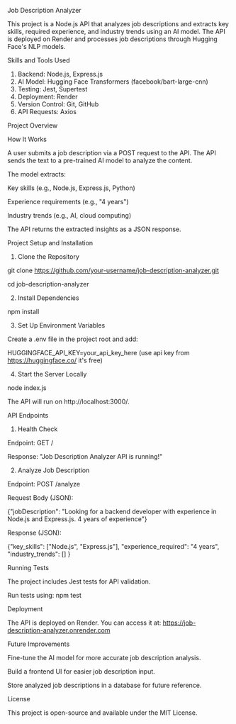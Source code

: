 Job Description Analyzer

This project is a Node.js API that analyzes job descriptions and extracts key skills, required experience, and industry trends using an AI model. The API is deployed on Render and processes job descriptions through Hugging Face's NLP models.

Skills and Tools Used

1. Backend: Node.js, Express.js
2. AI Model: Hugging Face Transformers (facebook/bart-large-cnn)
3. Testing: Jest, Supertest
4. Deployment: Render
5. Version Control: Git, GitHub
6. API Requests: Axios


Project Overview

How It Works

A user submits a job description via a POST request to the API.
The API sends the text to a pre-trained AI model to analyze the content.

The model extracts:

Key skills (e.g., Node.js, Express.js, Python)

Experience requirements (e.g., "4 years")

Industry trends (e.g., AI, cloud computing)

The API returns the extracted insights as a JSON response.


Project Setup and Installation
1. Clone the Repository
   
git clone https://github.com/your-username/job-description-analyzer.git

cd job-description-analyzer

2. Install Dependencies
   
npm install

3. Set Up Environment Variables

Create a .env file in the project root and add:

HUGGINGFACE_API_KEY=your_api_key_here (use api key from https://huggingface.co/ it's free)

4. Start the Server Locally

node index.js

The API will run on http://localhost:3000/.


API Endpoints

1. Health Check

Endpoint: GET /

Response: "Job Description Analyzer API is running!"

2. Analyze Job Description
   
Endpoint: POST /analyze

Request Body (JSON):

{"jobDescription": "Looking for a backend developer with experience in Node.js and Express.js. 4 years of experience"}

Response (JSON):

{"key_skills": ["Node.js", "Express.js"],
  "experience_required": "4 years",
  "industry_trends": [] }


Running Tests

The project includes Jest tests for API validation. 

Run tests using: npm test



Deployment

The API is deployed on Render. You can access it at:
https://job-description-analyzer.onrender.com



Future Improvements

Fine-tune the AI model for more accurate job description analysis.

Build a frontend UI for easier job description input.

Store analyzed job descriptions in a database for future reference.



License

This project is open-source and available under the MIT License.
